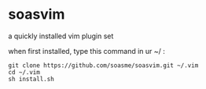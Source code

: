 soasvim
=======

a quickly installed vim plugin set

when first installed, type this command in ur ~/ :

    git clone https://github.com/soasme/soasvim.git ~/.vim
    cd ~/.vim
    sh install.sh


